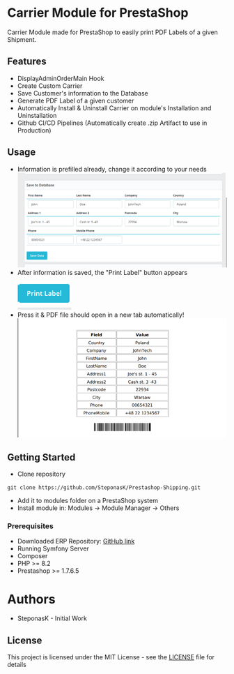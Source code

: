 # Carrier Module for PrestaShop

Carrier Module made for PrestaShop to easily print PDF Labels of a given Shipment.

## Features
- DisplayAdminOrderMain Hook
- Create Custom Carrier
- Save Customer's information to the Database
- Generate PDF Label of a given customer
- Automatically Install & Uninstall Carrier on module's Installation and Uninstallation
- Github CI/CD Pipelines (Automatically create .zip Artifact to use in Production)

## Usage
* Information is prefilled already, change it according to your needs
![](./README-Pictures/hook.png)
* After information is saved, the "Print Label" button appears   
![](./README-Pictures/print-button.png)
* Press it & PDF file should open in a new tab automatically!
![](./README-Pictures/pdf-label.png)
## Getting Started

- Clone repository
```
git clone https://github.com/SteponasK/Prestashop-Shipping.git
```
- Add it to modules folder on a PrestaShop system
- Install module in: Modules -> Module Manager -> Others

### Prerequisites
* Downloaded ERP Repository: [GitHub link](https://github.com/SteponasK/Prestashop-Shipping-ERP)
* Running Symfony Server
* Composer
* PHP >= 8.2
* Prestashop >= 1.7.6.5


# Authors
* SteponasK - Initial Work

## License

This project is licensed under the MIT License - see the [LICENSE](LICENSE) file for details
